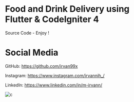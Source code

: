 # Food and Drink Delivery using Flutter & CodeIgniter 4
Source Code - Enjoy !

# Social Media
GitHub: https://github.com/irvan99x

Instagram: https://www.instagram.com/irvannih_/

LinkedIn: https://www.linkedin.com/in/m-irvann/


![c](https://user-images.githubusercontent.com/64585083/147849358-e60ef612-35d6-42e6-8608-3f34a8ae645d.jpg)
